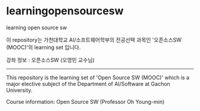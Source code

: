 # learningopensourcesw

learning open source sw

이 repository는 가천대학교 AI/소프트웨어학부의 전공선택 과목인 '오픈소스SW (MOOC)'의 learning set 입니다.

강좌 정보 : 오픈소스SW (오영민 교수님)

-----------------------------------

This repository is the learning set of 'Open Source SW (MOOC)' which is a major elective subject of the Department of AI/Software at Gachon University.

Course information: Open Source SW (Professor Oh Young-min)
